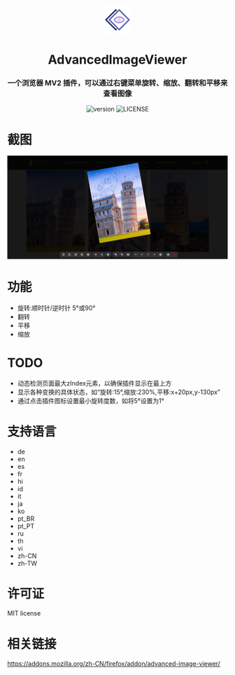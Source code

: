 <!-- 介绍 -->
<div align="center">
    <img src="./icons/icon64.png" />
    <h1>AdvancedImageViewer</h1>
    <h3>一个浏览器 MV2 插件，可以通过右键菜单旋转、缩放、翻转和平移来查看图像</h3>
</div>

<!-- 徽章 -->
<div align="center">

![version](https://img.shields.io/badge/version-1.1-blue)
![LICENSE](https://img.shields.io/badge/LICENSE-MIT-green)

</div>

# 截图

<img src="./screenshots/1.png" />

# 功能

 - 旋转:顺时针/逆时针 5°或90°
 - 翻转
 - 平移
 - 缩放

# TODO
 - 动态检测页面最大zIndex元素，以确保插件显示在最上方
 - 显示各种变换的具体状态，如“旋转:15°,缩放:230%,平移:x+20px,y-130px”
 - 通过点击插件图标设置最小旋转度数，如将5°设置为1°

# 支持语言

 - de
 - en
 - es
 - fr
 - hi
 - id
 - it
 - ja
 - ko
 - pt_BR
 - pt_PT
 - ru
 - th
 - vi
 - zh-CN
 - zh-TW

# 许可证

MIT license

# 相关链接

https://addons.mozilla.org/zh-CN/firefox/addon/advanced-image-viewer/
